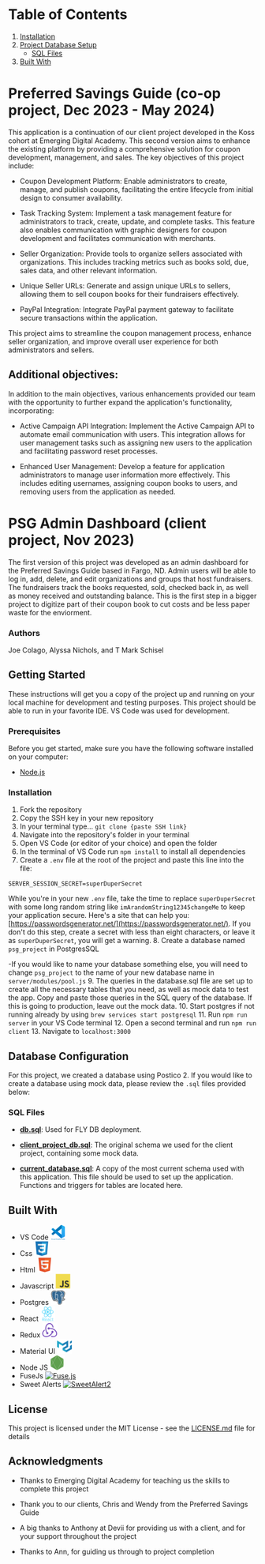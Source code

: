 # Table of Contents

1. [Installation](#installation)
2. [Project Database Setup](#database-configuration)
    - [SQL Files](#sql-files)
3. [Built With](#built-with)


# Preferred Savings Guide (co-op project, Dec 2023 - May 2024)
This application is a continuation of our client project developed in the Koss cohort at Emerging Digital Academy. This second version aims to enhance the existing platform by providing a comprehensive solution for coupon development, management, and sales. The key objectives of this project include:

 - Coupon Development Platform: Enable administrators to create, manage, and publish coupons, facilitating the entire lifecycle from initial design to consumer availability.

 - Task Tracking System: Implement a task management feature for administrators to track, create, update, and complete tasks. This feature also enables communication with graphic designers for coupon development and facilitates communication with merchants.

 - Seller Organization: Provide tools to organize sellers associated with organizations. This includes tracking metrics such as books sold, due, sales data, and other relevant information.

 - Unique Seller URLs: Generate and assign unique URLs to sellers, allowing them to sell coupon books for their fundraisers effectively.

 - PayPal Integration: Integrate PayPal payment gateway to facilitate secure transactions within the application.

This project aims to streamline the coupon management process, enhance seller organization, and improve overall user experience for both administrators and sellers.

## Additional objectives:
In addition to the main objectives, various enhancements provided our team with the opportunity to further expand the application's functionality, incorporating:

 - Active Campaign API Integration: Implement the Active Campaign API to automate email communication with users. This integration allows for user management tasks such as assigning new users to the application and facilitating password reset processes.

 - Enhanced User Management: Develop a feature for application administrators to manage user information more effectively. This includes editing usernames, assigning coupon books to users, and removing users from the application as needed.


# PSG Admin Dashboard (client project, Nov 2023)

The first version of this project was developed as an admin dashboard for the Preferred Savings Guide based in Fargo, ND. Admin users will be able to log in, add, delete, and edit organizations and groups that host fundraisers. The fundraisers track the books requested, sold, checked back in, as well as money received and outstanding balance. This is the first step in a bigger project to digitize part of their coupon book to cut costs and be less paper waste for the enviorment.

### Authors

Joe Colago, Alyssa Nichols, and T Mark Schisel

## Getting Started

These instructions will get you a copy of the project up and running on your local machine for development and testing purposes. This project should be able to run in your favorite IDE. VS Code was used for development.

### Prerequisites

Before you get started, make sure you have the following software installed on your computer:

- [Node.js](https://nodejs.org/en/)

### Installation

1. Fork the repository
2. Copy the SSH key in your new repository
3. In your terminal type... `git clone {paste SSH link}`
4. Navigate into the repository's folder in your terminal
5. Open VS Code (or editor of your choice) and open the folder
6. In the terminal of VS Code run `npm install` to install all dependencies
7. Create a `.env` file at the root of the project and paste this line into the file:

```
SERVER_SESSION_SECRET=superDuperSecret
```

While you're in your new `.env` file, take the time to replace `superDuperSecret` with some long random string like `imArandomString12345changeMe` to keep your application secure. Here's a site that can help you: [https://passwordsgenerator.net/](https://passwordsgenerator.net/). If you don't do this step, create a secret with less than eight characters, or leave it as `superDuperSecret`, you will get a warning. 8. Create a database named `psg_project` in PostgresSQL

-If you would like to name your database something else, you will need to change `psg_project` to the name of your new database name in `server/modules/pool.js` 9. The queries in the database.sql file are set up to create all the necessary tables that you need, as well as mock data to test the app. Copy and paste those queries in the SQL query of the database. If this is going to production, leave out the mock data. 10. Start postgres if not running already by using `brew services start postgresql` 11. Run `npm run server` in your VS Code terminal 12. Open a second terminal and run `npm run client` 13. Navigate to `localhost:3000`

## Database Configuration

For this project, we created a database using Postico 2. If you would like to create a database using mock data, please review the `.sql` files provided below:

### SQL Files

- **[db.sql](./db.sql)**: Used for FLY DB deployment.

- **[client_project_db.sql](./client_project_db.sql)**: The original schema we used for the client project, containing some mock data.

- **[current_database.sql](./current_database.sql)**: A copy of the most current schema used with this application. This file should be used to set up the application. Functions and triggers for tables are located here.

## Built With

- VS Code <a href="https://code.visualstudio.com/"><img src="https://github.com/devicons/devicon/blob/master/icons/vscode/vscode-original-wordmark.svg" height="30px" width="30px" /></a>
- Css <a href="https://www.w3schools.com/w3css/defaulT.asp"><img src="https://raw.githubusercontent.com/devicons/devicon/master/icons/css3/css3-original.svg" height="30px" width="30px" /></a>
- Html <a href="https://www.w3schools.com/html/"><img src="https://raw.githubusercontent.com/devicons/devicon/master/icons/html5/html5-original.svg" height="30px" width="30px" /></a>
- Javascript <a href="https://www.w3schools.com/js/default.asp"><img src="https://raw.githubusercontent.com/devicons/devicon/master/icons/javascript/javascript-original.svg" height="30px" width="30px" /></a>
- Postgres <a href="https://www.postgresql.org/"><img src="https://raw.githubusercontent.com/devicons/devicon/master/icons/postgresql/postgresql-original.svg" height="30px" width="30px" /></a>
- React <a href="https://reactjs.org/"><img src="https://raw.githubusercontent.com/devicons/devicon/master/icons/react/react-original-wordmark.svg" height="30px" width="30px" /></a>
- Redux <a href="https://redux.js.org/"><img src="https://raw.githubusercontent.com/devicons/devicon/master/icons/redux/redux-original.svg" height="30px" width="30px" /></a>
- Material UI <a href="https://material-ui.com/"><img src="https://raw.githubusercontent.com/devicons/devicon/master/icons/materialui/materialui-original.svg" height="30px" width="30px" /></a>
- Node JS <a href="https://nodejs.org/en/"><img src="https://github.com/devicons/devicon/blob/master/icons/nodejs/nodejs-plain.svg" height="30px" width="30px" /></a>
- FuseJs <a href="https://fusejs.io/"><img src="https://github.com/devicons/devicon/blob/master/icons/fusejs/fusejs-plain.svg" height="30px" width="30px" alt="Fuse.js"></a>
- Sweet Alerts <a href="https://sweetalert2.github.io/"><img src="https://raw.githubusercontent.com/sweetalert2/sweetalert2/master/assets/sweetalert2.png" height="30px" width="30px" alt="SweetAlert2"></a>

## License

This project is licensed under the MIT License - see the [LICENSE.md](LICENSE.md) file for details

## Acknowledgments

- Thanks to Emerging Digital Academy for teaching us the skills to complete this project

- Thank you to our clients, Chris and Wendy from the Preferred Savings Guide

- A big thanks to Anthony at Devii for providing us with a client, and for your support throughout the project

- Thanks to Ann, for guiding us through to project completion
